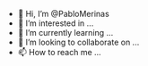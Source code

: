 - 👋 Hi, I’m @PabloMerinas
- 👀 I’m interested in ...
- 🌱 I’m currently learning ...
- 💞️ I’m looking to collaborate on ...
- 📫 How to reach me ...

<!---
PabloMerinas/PabloMerinas is a ✨ special ✨ repository because its `README.md` (this file) appears on your GitHub profile.
You can click the Preview link to take a look at your changes.
--->
